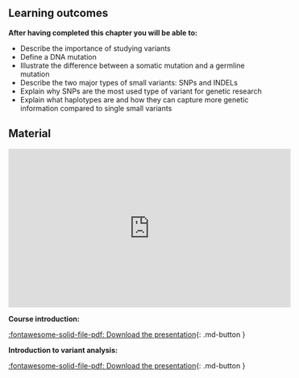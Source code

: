 
## Learning outcomes

**After having completed this chapter you will be able to:**

- Describe the importance of studying variants
- Define a DNA mutation
- Illustrate the difference between a somatic mutation and a germline mutation
- Describe the two major types of small variants: SNPs and INDELs
- Explain why SNPs are the most used type of variant for genetic research
- Explain what haplotypes are and how they can capture more genetic information compared to single small variants

## Material

<iframe width="560" height="315" src="https://www.youtube.com/embed/TyEPRFAVuoU?si=aIUjfWH2xd8SsffQ" title="YouTube video player" frameborder="0" allow="accelerometer; autoplay; clipboard-write; encrypted-media; gyroscope; picture-in-picture; web-share" allowfullscreen></iframe>

**Course introduction:**

[:fontawesome-solid-file-pdf: Download the presentation](../assets/pdf/01_introduction.pdf){: .md-button }

**Introduction to variant analysis:**

[:fontawesome-solid-file-pdf: Download the presentation](../assets/pdf/02_introduction_variant_analysis.pdf){: .md-button }
